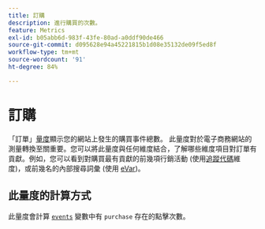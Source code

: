 ```yaml
---
title: 訂購
description: 進行購買的次數。
feature: Metrics
exl-id: b05abb6d-983f-43fe-80ad-a0ddf90de466
source-git-commit: d095628e94a45221815b1d08e35132de09f5ed8f
workflow-type: tm+mt
source-wordcount: '91'
ht-degree: 84%

---
```


# 訂購

「訂單」[量度](overview.md)顯示您的網站上發生的購買事件總數。 此量度對於電子商務網站的測量轉換至關重要。您可以將此量度與任何維度結合，了解哪些維度項目對訂單有貢獻。例如，您可以看到對購買最有貢獻的前幾項行銷活動 (使用[追蹤代碼](../dimensions/tracking-code.md)維度)，或前幾名的內部搜尋詞彙 (使用 [eVar](../dimensions/evar.md))。

## 此量度的計算方式

此量度會計算 [`events`](/help/implement/vars/page-vars/events/events-overview.md) 變數中有 `purchase` 存在的點擊次數。
